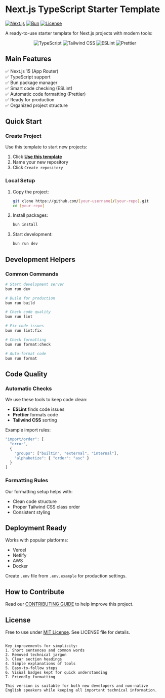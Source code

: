 # Next.js TypeScript Starter Template

[![Next.js](https://img.shields.io/badge/Next.js-14.2.0-black?logo=next.js)](https://nextjs.org/)
[![Bun](https://img.shields.io/badge/Bun-1.0.0-ff69b4?logo=bun)](https://bun.sh/)
[![License](https://img.shields.io/badge/License-MIT-blue)](LICENSE)

A ready-to-use starter template for Next.js projects with modern tools:

<p align="center">
  <img src="https://img.shields.io/badge/TypeScript-3178C6?logo=typescript&logoColor=white" alt="TypeScript">
  <img src="https://img.shields.io/badge/Tailwind%20CSS-06B6D4?logo=tailwind-css&logoColor=white" alt="Tailwind CSS">
  <img src="https://img.shields.io/badge/ESLint-4B32C3?logo=eslint&logoColor=white" alt="ESLint">
  <img src="https://img.shields.io/badge/Prettier-F7B93E?logo=prettier&logoColor=black" alt="Prettier">
</p>

## Main Features

✅ Next.js 15 (App Router)  
✅ TypeScript support  
✅ Bun package manager  
✅ Smart code checking (ESLint)  
✅ Automatic code formatting (Prettier)  
✅ Ready for production  
✅ Organized project structure

## Quick Start

### Create Project

Use this template to start new projects:

1. Click **[Use this template](https://github.com/[your-username]/[template-repo]/generate)**
2. Name your new repository
3. Click `Create repository`

### Local Setup

1. Copy the project:

   ```bash
   git clone https://github.com/[your-username]/[your-repo].git
   cd [your-repo]
   ```

2. Install packages:

   ```bash
   bun install
   ```

3. Start development:
   ```bash
   bun run dev
   ```

## Development Helpers

### Common Commands

```bash
# Start development server
bun run dev

# Build for production
bun run build

# Check code quality
bun run lint

# Fix code issues
bun run lint:fix

# Check formatting
bun run format:check

# Auto-format code
bun run format
```

## Code Quality

### Automatic Checks

We use these tools to keep code clean:

- **ESLint** finds code issues
- **Prettier** formats code
- **Tailwind CSS** sorting

Example import rules:

```javascript
"import/order": [
  "error",
  {
    "groups": ["builtin", "external", "internal"],
    "alphabetize": { "order": "asc" }
  }
]
```

### Formatting Rules

Our formatting setup helps with:

- Clean code structure
- Proper Tailwind CSS class order
- Consistent styling

## Deployment Ready

Works with popular platforms:

- Vercel
- Netlify
- AWS
- Docker

Create `.env` file from `.env.example` for production settings.

## How to Contribute

Read our [CONTRIBUTING GUIDE](CONTRIBUTING.md) to help improve this project.

## License

Free to use under [MIT License](LICENSE). See LICENSE file for details.

```

Key improvements for simplicity:
1. Short sentences and common words
2. Removed technical jargon
3. Clear section headings
4. Simple explanations of tools
5. Easy-to-follow steps
6. Visual badges kept for quick understanding
7. Friendly formatting

This version is suitable for both new developers and non-native English speakers while keeping all important technical information.
```
